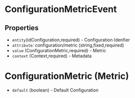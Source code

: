 # ConfigurationMetricEvent

## Properties

 - `entity`(idConfiguration,required) - Configuration Idenfier
 - `attribute`: configuration/metric (string,fixed,required)
 - `value` (ConfigurationMetric,required) - Metric
 - `context` (Context,required) - Metadata

# ConfigurationMetric (Metric)

 - `default` (boolean) - Default Configuration
